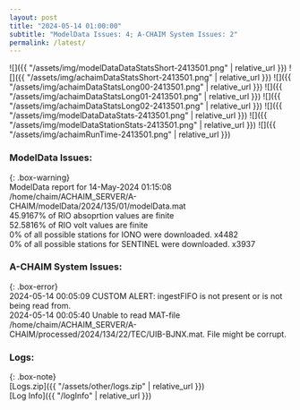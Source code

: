 ```yaml
---
layout: post
title: "2024-05-14 01:00:00"
subtitle: "ModelData Issues: 4; A-CHAIM System Issues: 2"
permalink: /latest/
---
```


![]({{ "/assets/img/modelDataDataStatsShort-2413501.png" | relative_url }})
![]({{ "/assets/img/achaimDataStatsShort-2413501.png" | relative_url }})
![]({{ "/assets/img/achaimDataStatsLong00-2413501.png" | relative_url }})
![]({{ "/assets/img/achaimDataStatsLong01-2413501.png" | relative_url }})
![]({{ "/assets/img/achaimDataStatsLong02-2413501.png" | relative_url }})
![]({{ "/assets/img/modelDataDataStats-2413501.png" | relative_url }})
![]({{ "/assets/img/modelDataStationStats-2413501.png" | relative_url }})
![]({{ "/assets/img/achaimRunTime-2413501.png" | relative_url }})


### ModelData Issues:  
  
{: .box-warning}  
 ModelData report for 14-May-2024 01:15:08   
 /home/chaim/ACHAIM_SERVER/A-CHAIM/modelData/2024/135/01/modelData.mat   
 45.9167% of RIO absoprtion values are finite   
 52.5816% of RIO volt values are finite   
 0% of all possible stations for IONO were downloaded. x4482   
 0% of all possible stations for SENTINEL were downloaded. x3937   
  
### A-CHAIM System Issues:  
  
{: .box-error}  
2024-05-14 00:05:09 CUSTOM ALERT: ingestFIFO is not present or is not being read from.  
2024-05-14 00:05:40 Unable to read MAT-file /home/chaim/ACHAIM_SERVER/A-CHAIM/processed/2024/134/22/TEC/UIB-BJNX.mat. File might be corrupt.  

### Logs:  
  
{: .box-note}  
[Logs.zip]({{ "/assets/other/logs.zip" | relative_url }})  
[Log Info]({{ "/logInfo" | relative_url }})  
